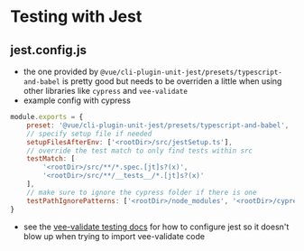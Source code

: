 # Testing with Jest

## jest.config.js

- the one provided by `@vue/cli-plugin-unit-jest/presets/typescript-and-babel` is pretty good but needs to be overriden a little when using other libraries like `cypress` and `vee-validate`
- example config with cypress

```js
module.exports = {
    preset: '@vue/cli-plugin-unit-jest/presets/typescript-and-babel',
    // specify setup file if needed
    setupFilesAfterEnv: ['<rootDir>/src/jestSetup.ts'],
    // override the test match to only find tests within src
    testMatch: [
        '<rootDir>/src/**/*.spec.[jt]s?(x)',
        '<rootDir>/src/**/__tests__/*.[jt]s?(x)'
    ],
    // make sure to ignore the cypress folder if there is one
    testPathIgnorePatterns: ['<rootDir>/node_modules', '<rootDir>/cypress']
}
```

- see the [vee-validate testing docs](https://vee-validate.logaretm.com/v3/advanced/testing.html#testing-caveats) for how to configure jest so it doesn't blow up when trying to import vee-validate code
